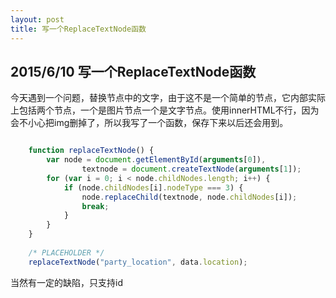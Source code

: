 ```yaml
---
layout: post
title: 写一个ReplaceTextNode函数
---
```

## 2015/6/10 写一个ReplaceTextNode函数

今天遇到一个问题，替换节点中的文字，由于这不是一个简单的节点，它内部实际上包括两个节点，一个是图片节点一个是文字节点。使用innerHTML不行，因为会不小心把img删掉了，所以我写了一个函数，保存下来以后还会用到。


```js

    function replaceTextNode() {
        var node = document.getElementById(arguments[0]),
                textnode = document.createTextNode(arguments[1]);
        for (var i = 0; i < node.childNodes.length; i++) {
            if (node.childNodes[i].nodeType === 3) {
                node.replaceChild(textnode, node.childNodes[i]);
                break;
            }
        }
    }
    
    /* PLACEHOLDER */
    replaceTextNode("party_location", data.location);

```

当然有一定的缺陷，只支持id
